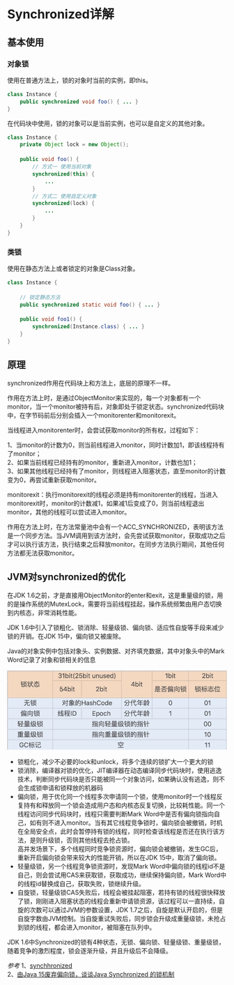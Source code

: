 # Synchronized详解

## 基本使用

### 对象锁

使用在普通方法上，锁的对象时当前的实例，即this。

```Java
class Instance {
    public synchronized void foo() { ... }
}
```

在代码块中使用，锁的对象可以是当前实例，也可以是自定义的其他对象。

```Java
class Instance {
    private Object lock = new Object();

    public void foo() { 
        // 方式一 使用当前对象
        synchronized(this) {
            ...
        }
        // 方式二 使用自定义对象
        synchronized(lock) {
            ...
        }
    }
}
```

### 类锁

使用在静态方法上或者锁定的对象是Class对象。

```Java
class Instance {

    // 锁定静态方法
    public synchronized static void foo() { ... }

    public void foo1() {
        synchronized(Instance.class) { ... }
    }
}
```

## 原理

synchronized作用在代码块上和方法上，底层的原理不一样。

作用在方法上时，是通过ObjectMonitor来实现的，每一个对象都有一个monitor，当一个monitor被持有后，对象即处于锁定状态。synchronized代码块中，在字节码前后分别会插入一个monitorenter和monitorexit。

当线程进入monitorenter时，会尝试获取monitor的所有权，过程如下：

1、当monitor的计数为0，则当前线程进入monitor，同时计数加1，即该线程持有了monitor；  
2、如果当前线程已经持有的monitor，重新进入monitor，计数也加1；  
3、如果其他线程已经持有了monitor，则线程进入阻塞状态，直至monitor的计数变为0，再尝试重新获取monitor。

monitorexit：执行monitorexit的线程必须是持有monitorenter的线程，当进入monitorexit时，monitor的计数减1，如果减1后变成了0，则当前线程退出monitor，其他的线程可以尝试进入monitor。

作用在方法上时，在方法常量池中会有一个ACC_SYNCHRONIZED，表明该方法是一个同步方法。当JVM调用到该方法时，会先尝试获取monitor，获取成功之后才可以执行该方法，执行结束之后释放monitor。在同步方法执行期间，其他任何方法都无法获取monitor。

## JVM对synchronized的优化

在JDK 1.6之前，才是直接用ObjectMonitor的enter和exit，这是重量级的锁，用的是操作系统的MutexLock，需要将当前线程挂起，操作系统频繁由用户态切换到内核态，非常消耗性能。

JDK 1.6中引入了锁粗化、锁消除、轻量级锁、偏向锁、适应性自旋等手段来减少锁的开销。在JDK 15中，偏向锁又被废除。

Java的对象实例中包括对象头、实例数据、对齐填充数据，其中对象头中的Mark Word记录了对象和锁相关的信息

![Mark Word](../../../img/java-object-mark-word.jpeg)

- 锁粗化，减少不必要的lock和unlock，将多个连续的锁扩大一个更大的锁
- 锁消除，编译器对锁的优化，JIT编译器在动态编译同步代码块时，使用逃逸技术，判断同步代码块是否只能被同一个对象访问，如果确认没有逃逸，则不会生成锁申请和锁释放的机器码
- 偏向锁，用于优化同一个线程多次申请同一个锁，使用monitor时一个线程反复持有和释放同一个锁会造成用户态和内核态反复切换，比较耗性能。同一个线程访问同步代码块时，线程只需要判断Mark Word中是否有偏向锁指向自己，如有则不进入monitor。当有其它线程竞争锁时，偏向锁会被撤销，时机在全局安全点，此时会暂停持有锁的线程，同时检查该线程是否还在执行该方法，是则升级锁，否则其他线程去抢占锁。  
  高并发场景下，多个线程同时竞争锁资源时，偏向锁会被撤销，发生GC后，重新开启偏向锁会带来较大的性能开销，所以在JDK 15中，取消了偏向锁。
- 轻量级锁，另一个线程竞争锁资源时，发现Mark Word中偏向锁的线程id不是自己，则会尝试用CAS来获取锁，获取成功，继续保持偏向锁，Mark Word中的线程id替换成自己，获取失败，锁继续升级。
- 自旋锁，轻量级锁CAS失败后，线程会被挂起阻塞，若持有锁的线程很快释放了锁，刚刚进入阻塞状态的线程会重新申请锁资源，该过程可以一直持续，自旋的次数可以通过JVM的参数设置，JDK 1.7之后，自旋是默认开启的，但是自旋字数由JVM控制。当自旋重试失败后，同步锁会升级成重量级锁，未抢占到锁的线程，都会进入monitor，被阻塞在队列中。

JDK 1.6中Synchronized的锁有4种状态，无锁、偏向锁、轻量级锁、重量级锁，随着竞争的激烈程度，锁会逐渐升级，并且升级后不会降级。

*参考*
1、[synchhronized](https://www.pdai.tech/md/java/thread/java-thread-x-key-synchronized.html)  
2、[由Java 15废弃偏向锁，谈谈Java Synchronized 的锁机制](https://www.cnblogs.com/510602159-Yano/p/14098797.html)

